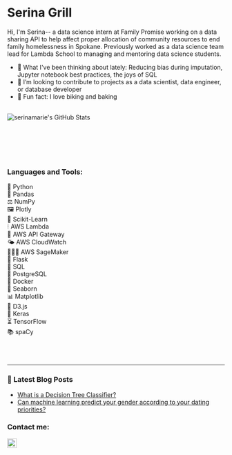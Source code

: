 # Serina Grill 
Hi, I'm Serina-- a data science intern at Family Promise working on a data sharing API to help affect proper allocation of community resources to end family homelessness in Spokane. Previously worked as a data science team lead for Lambda School to managing and mentoring data science students. 

- 🍿 What I've been thinking about lately: Reducing bias during imputation, Jupyter notebook best practices, the joys of SQL
- 👯 I’m looking to contribute to projects as a data scientist, data engineer, or database developer
- 🍰 Fun fact: I love biking and baking

<br />


  <img align="left" alt="serinamarie's GitHub Stats" src="https://github-readme-stats.codestackr.vercel.app/api?username=serinamarie&show_icons=true&hide_border=true&hide=stars,issues" />


<br />
<br />
<br />
<br />
<br />
<br />


### Languages and Tools:

🐍 Python <br />
🐼 Pandas <br />
⚖️ NumPy <br />
🖼 Plotly <br />
🌱 Scikit-Learn <br />
🕯 AWS Lambda <br />
🚪 AWS API Gateway <br />
🌤 AWS CloudWatch <br />
👩🏻‍🍳 AWS SageMaker <br />
🥃 Flask <br />
🎁 SQL <br />
🔑 PostgreSQL <br />
🐳 Docker <br />
🌊 Seaborn <br />
📊 Matplotlib <br />
🌈 D3.js <br />
🎺 Keras <br />
⏳ TensorFlow <br />
📚 spaCy <br />


<br />
<br />

---

### 📕 Latest Blog Posts

<!-- BLOG-POST-LIST:START -->
- [What is a Decision Tree Classifier?](https://medium.com/@serinagrill/what-is-a-decision-tree-classifier-f4bdf4be8d8b)
- [Can machine learning predict your gender according to your dating priorities?](https://medium.com/@serinagrill/predictive-modeling-heterosexual-gender-differences-in-opposite-sex-trait-preferences-97792c50891e)
<!-- BLOG-POST-LIST:END -->

### Contact me:

[<img align="left" alt="codeSTACKr | LinkedIn" width="22px" src="https://cdn.jsdelivr.net/npm/simple-icons@v3/icons/linkedin.svg" />][linkedin]


[linkedin]: https://linkedin.com/in/serinagrill
